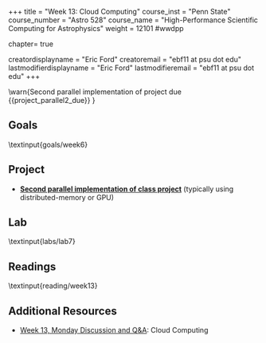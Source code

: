 +++
title = "Week 13: Cloud Computing"
course_inst = "Penn State"
course_number = "Astro 528"
course_name = "High-Performance Scientific Computing for Astrophysics"
weight = 12101  #wwdpp

chapter= true

creatordisplayname = "Eric Ford"
creatoremail = "ebf11 at psu dot edu"
lastmodifierdisplayname = "Eric Ford"
lastmodifieremail = "ebf11 at psu dot edu"
+++

\warn{Second parallel implementation of project due {{project_parallel2_due}} }

## Goals
\textinput{goals/week6}

## Project 
- **[Second parallel implementation of class project](project/#submit_second_parallel_version_of_code_due_project_parallel2_due)** (typically using distributed-memory or GPU)

## Lab
\textinput{labs/lab7}

## Readings
\textinput{reading/week13}

## Additional Resources
- [Week 13, Monday Discussion and Q&A](https://psuastro528.github.io/Notes-Fall2025/week13/week13.html):  Cloud Computing

